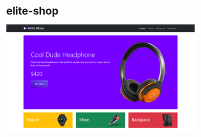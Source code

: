 # elite-shop

<img src="https://raw.githubusercontent.com/marufmarzuq/elite-shop/master/images/elite-shop.png">
